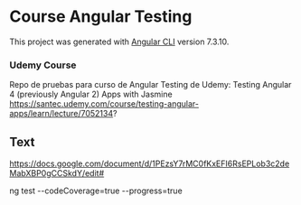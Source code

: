 # Course Angular Testing
This project was generated with [Angular CLI](https://github.com/angular/angular-cli) version 7.3.10.

### Udemy Course
Repo de pruebas para curso de Angular Testing de Udemy: Testing Angular 4 (previously Angular 2) Apps with Jasmine<br>
https://santec.udemy.com/course/testing-angular-apps/learn/lecture/7052134?

## Text
https://docs.google.com/document/d/1PEzsY7rMC0fKxEFI6RsEPLob3c2deMabXBP0gCCSkdY/edit# 

ng test --codeCoverage=true --progress=true

